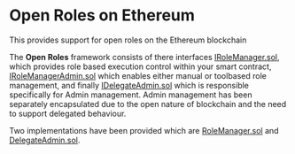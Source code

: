 # Open Roles on Ethereum

This provides support for open roles on the Ethereum blockchain

The **Open Roles** framework consists of there interfaces [IRoleManager.sol](https://github.com/Block-Star-Logic/open-roles/blob/82b9bebfe2a78a75d5e3f0540ab14207ffbd0e44/solidity/contracts/IRoleManager.sol), which provides role based execution control within 
your smart contract, [IRoleManagerAdmin.sol](https://github.com/Block-Star-Logic/open-roles/blob/82b9bebfe2a78a75d5e3f0540ab14207ffbd0e44/solidity/contracts/IRoleManagerAdmin.sol) which enables either manual or toolbased role management, and finally [IDelegateAdmin.sol](https://github.com/Block-Star-Logic/open-roles/blob/82b9bebfe2a78a75d5e3f0540ab14207ffbd0e44/solidity/contracts/IDelegateAdmin.sol) which is responsible specifically for Admin management. Admin management has been separately encapsulated due to the open nature of blockchain and the need to support delegated behaviour. 

Two implementations have been provided which are [RoleManager.sol](https://github.com/Block-Star-Logic/open-roles/blob/82b9bebfe2a78a75d5e3f0540ab14207ffbd0e44/solidity/contracts/RoleManager.sol) and [DelegateAdmin.sol](https://github.com/Block-Star-Logic/open-roles/blob/82b9bebfe2a78a75d5e3f0540ab14207ffbd0e44/solidity/contracts/DelegateAdmin.sol). 
